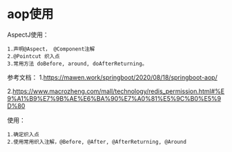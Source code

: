 # aop使用

AspectJ使用：

	1.声明@Aspect， @Component注解
	2.@Pointcut 织入点 
	3.常用方法 doBefore, around, doAfterReturning。

参考文档：
1.https://mawen.work/springboot/2020/08/18/springboot-aop/

2.https://www.macrozheng.com/mall/technology/redis_permission.html#%E9%A1%B9%E7%9B%AE%E6%BA%90%E7%A0%81%E5%9C%B0%E5%9D%80

使用：

	1.确定织入点
	2.使用常用织入注解，@Before, @After, @AfterReturning, @Around